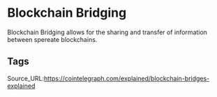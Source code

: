 # Blockchain Bridging
Blockchain Bridging allows for the sharing and transfer of information between spereate blockchains.
## Tags
Source_URL:https://cointelegraph.com/explained/blockchain-bridges-explained
